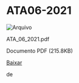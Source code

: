 


ATA06-2021
==========










![Arquivo](%2b%2bplone%2b%2bufalprofile/imgs/file-icon.png)

 ATA\_06\_2021.pdf  

 Documento PDF
 (215.8KB)
 

[Baixar](%40%40download/file/ATA_06_2021.pdf)























 de 












